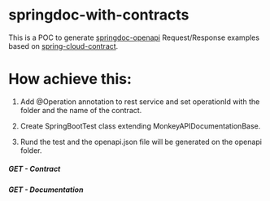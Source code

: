 # springdoc-with-contracts
This is a POC to generate [springdoc-openapi](https://springdoc.org/) Request/Response examples based on [spring-cloud-contract](https://spring.io/projects/spring-cloud-contract).

# How achieve this:

1. Add @Operation annotation to rest service and set operationId with the folder and the name of the contract.

2. Create SpringBootTest class extending MonkeyAPIDocumentationBase.

3. Rund the test and the openapi.json file will be generated on the openapi folder.

##### GET - Contract

##### GET - Documentation

